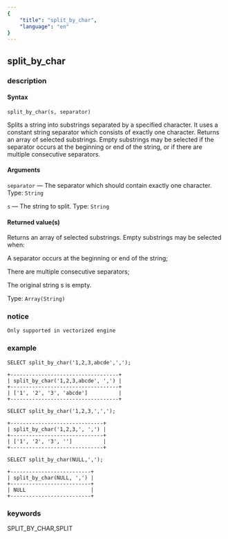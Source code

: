 ```yaml
---
{
    "title": "split_by_char",
    "language": "en"
}
---
```


<!-- 
Licensed to the Apache Software Foundation (ASF) under one
or more contributor license agreements.  See the NOTICE file
distributed with this work for additional information
regarding copyright ownership.  The ASF licenses this file
to you under the Apache License, Version 2.0 (the
"License"); you may not use this file except in compliance
with the License.  You may obtain a copy of the License at
  http://www.apache.org/licenses/LICENSE-2.0
Unless required by applicable law or agreed to in writing,
software distributed under the License is distributed on an
"AS IS" BASIS, WITHOUT WARRANTIES OR CONDITIONS OF ANY
KIND, either express or implied.  See the License for the
specific language governing permissions and limitations
under the License.
-->

## split_by_char 

### description

#### Syntax

```
split_by_char(s, separator)
```
Splits a string into substrings separated by a specified character. It uses a constant string separator which consists of exactly one character. Returns an array of selected substrings. Empty substrings may be selected if the separator occurs at the beginning or end of the string, or if there are multiple consecutive separators.

#### Arguments

`separator` — The separator which should contain exactly one character. Type: `String`

`s` — The string to split. Type: `String`

#### Returned value(s)

Returns an array of selected substrings. Empty substrings may be selected when:

A separator occurs at the beginning or end of the string;

There are multiple consecutive separators;

The original string s is empty.

Type: `Array(String)`

### notice

`Only supported in vectorized engine`

### example

```
SELECT split_by_char('1,2,3,abcde',',');

+-----------------------------------+
| split_by_char('1,2,3,abcde', ',') |
+-----------------------------------+
| ['1', '2', '3', 'abcde']          |
+-----------------------------------+

SELECT split_by_char('1,2,3,',',');

+------------------------------+
| split_by_char('1,2,3,', ',') |
+------------------------------+
| ['1', '2', '3', '']          |
+------------------------------+

SELECT split_by_char(NULL,',');

+--------------------------+
| split_by_char(NULL, ',') |
+--------------------------+
| NULL                     |
+--------------------------+
```
### keywords

SPLIT_BY_CHAR,SPLIT